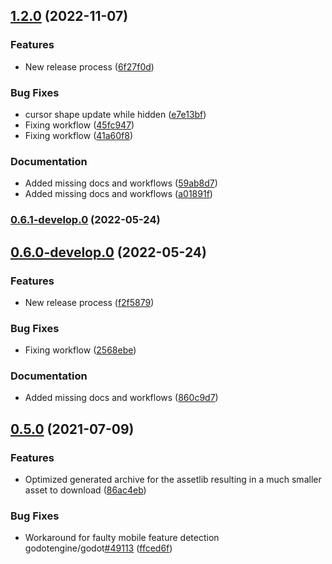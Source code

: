 ## [1.2.0](https://github.com/deep-entertainment/speedy_gonzales/compare/1.1.1...1.2.0) (2022-11-07)


### Features

* New release process ([6f27f0d](https://github.com/deep-entertainment/speedy_gonzales/commit/6f27f0def566482b2504e82e94b22a3d1167e229))


### Bug Fixes

* cursor shape update while hidden ([e7e13bf](https://github.com/deep-entertainment/speedy_gonzales/commit/e7e13bf928996aa25541b943d9df3bc5998ece9d))
* Fixing workflow ([45fc947](https://github.com/deep-entertainment/speedy_gonzales/commit/45fc94733f1019eb7a8c791a461555989d7358bc))
* Fixing workflow ([41a60f8](https://github.com/deep-entertainment/speedy_gonzales/commit/41a60f820ac48ec9aa581fcc90aa8a79bc2ea229))


### Documentation

* Added missing docs and workflows ([59ab8d7](https://github.com/deep-entertainment/speedy_gonzales/commit/59ab8d7151f4fe6051e2ccb9d6db6810d4bfd3c0))
* Added missing docs and workflows ([a01891f](https://github.com/deep-entertainment/speedy_gonzales/commit/a01891f4fbf9887f76eef697af96406d9e04f4df))





### [0.6.1-develop.0](https://github.com/deep-entertainment/speedy_gonzales/compare/0.5.0...0.6.1-develop.0) (2022-05-24)



## [0.6.0-develop.0](https://github.com/deep-entertainment/speedy_gonzales/compare/0.5.0...0.6.0-develop.0) (2022-05-24)


### Features

* New release process ([f2f5879](https://github.com/deep-entertainment/speedy_gonzales/commit/f2f58792644cafc809ef153ff2987df77a5b9751))


### Bug Fixes

* Fixing workflow ([2568ebe](https://github.com/deep-entertainment/speedy_gonzales/commit/2568ebe90bf594e7ffc0cedf6e7ae144d19144f4))


### Documentation

* Added missing docs and workflows ([860c9d7](https://github.com/deep-entertainment/speedy_gonzales/commit/860c9d7b293eaf459b640029dfe22df38b368e85))



## [0.5.0](https://github.com/deep-entertainment/speedy_gonzales/compare/0.4.0...0.5.0) (2021-07-09)


### Features

* Optimized generated archive for the assetlib resulting in a much smaller asset to download ([86ac4eb](https://github.com/deep-entertainment/speedy_gonzales/commit/86ac4ebbae8797658cd621528314611bc8587cf8))


### Bug Fixes

* Workaround for faulty mobile feature detection godotengine/godot[#49113](https://github.com/deep-entertainment/speedy_gonzales/issues/49113) ([ffced6f](https://github.com/deep-entertainment/speedy_gonzales/commit/ffced6f3525b15937eb8d0501c1d02c2d5e0cf3e))
